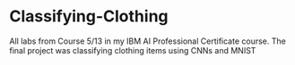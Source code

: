 # Classifying-Clothing
All labs from Course 5/13 in my IBM AI Professional Certificate course. The final project was classifying clothing items using CNNs and MNIST
